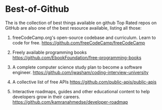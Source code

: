 # Best-of-Github
The is the collection of best things available on github
Top Rated repos on GitHub are also one of the best resource available, listing all those:

1. freeCodeCamp.org's open-source codebase and curriculum. Learn to code for free.
https://github.com/freeCodeCamp/freeCodeCamp

2.  Freely available programming books
https://github.com/EbookFoundation/free-programming-books

3. A complete computer science study plan to become a software engineer.
https://github.com/jwasham/coding-interview-university

4. A collective list of free APIs
https://github.com/public-apis/public-apis

5. Interactive roadmaps, guides and other educational content to help developers grow in their careers.
https://github.com/kamranahmedse/developer-roadmap
